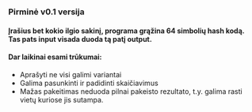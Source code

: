 ### Pirminė v0.1 versija
  
  
#### Įrašius bet kokio ilgio sakinį, programa grąžina 64 simbolių hash kodą. Tas pats input visada duoda tą patį output.
#### Dar laikinai esami trūkumai: 
  * Aprašyti ne visi galimi variantai
  * Galima pasunkinti ir padidinti skaičiavimus
  * Mažas pakeitimas neduoda pilnai pakeisto rezultato, t.y. galima rasti vietų kuriose jis sutampa.
